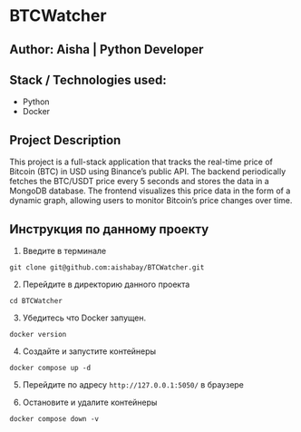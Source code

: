 # BTCWatcher
## Author: Aisha | Python Developer
## Stack / Technologies used:
- Python
- Docker

## Project Description
This project is a full-stack application that tracks the real-time price of Bitcoin (BTC) in USD using Binance’s public API. The backend periodically fetches the BTC/USDT price every 5 seconds and stores the data in a MongoDB database. The frontend visualizes this price data in the form of a dynamic graph, allowing users to monitor Bitcoin’s price changes over time.

## Инструкция по данному проекту
1. Введите в терминале 
```
git clone git@github.com:aishabay/BTCWatcher.git
```

2. Перейдите в директорию данного проекта
```
cd BTCWatcher
```

3. Убедитесь что Docker запущен.
```
docker version
```

4. Создайте и запустите контейнеры
```
docker compose up -d 
```

5. Перейдите по адресу `http://127.0.0.1:5050/` в браузере

6. Остановите и удалите контейнеры
```
docker compose down -v
```

